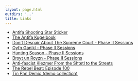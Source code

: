 ```yaml
---
layout: page.html
outdirs: '..'
title: Links
---
```

<div id="linklist">
		<ul>
			<a href='https://brivele.bandcamp.com/merch/antifa-shooting-star-sticker'><li>Antifa Shooting Star Sticker</li></a>
			<a href='https://brivele.bandcamp.com/merch/the-antifa-kugelbook'><li>The Antifa Kugelbook</li></a>
			<a href='https://www.youtube.com/watch?v=TtwMwY2GLZ4'><li>Don't Despair About The Supreme Court - Phase II Sessions</li></a>
			<a href='https://www.youtube.com/watch?v=QkADPtTxj7o'><li>Oyfn Ganikl - Phase II Sessions</li></a>
			<a href='https://www.youtube.com/watch?v=Zc2wqXhd2yY'><li>Hunting Season - Phase II Sessions</li></a>
			<a href='https://www.youtube.com/watch?v=56Khk1YidTA'><li>Broyt un Royzn - Phase II Sessions</li></a>
			<a href='https://www.youtube.com/watch?v=--bTy5dWDK0'><li>Anti-fascist Klezmer From the Shtetl to the Streets</li></a>
			<a href='https://anchor.fm/rebelbeatradio/episodes/100-A-Mayday-Love-Letter-and-Collective-Playlist-edfart'><li>The Rebel Beat: Episode 100</li></a>
			<a href='https://soundcloud.com/brivele'><li>Tin Pan Demic (demo collection)</li></a>
		</ul>
	</div>
